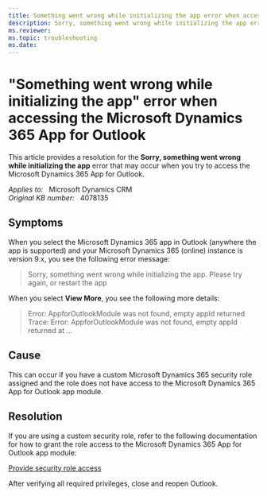 ```yaml
---
title: Something went wrong while initializing the app error when accessing Dynamics 365 App for Outlook
description: Sorry, something went wrong while initializing the app error occurs when accessing the Microsoft Dynamics 365 App for Outlook.
ms.reviewer:  
ms.topic: troubleshooting
ms.date: 
---
```

# "Something went wrong while initializing the app" error when accessing the Microsoft Dynamics 365 App for Outlook

This article provides a resolution for the **Sorry, something went wrong while initializing the app** error that may occur when you try to access the Microsoft Dynamics 365 App for Outlook.

_Applies to:_ &nbsp; Microsoft Dynamics CRM  
_Original KB number:_ &nbsp; 4078135

## Symptoms

When you select the Microsoft Dynamics 365 app in Outlook (anywhere the app is supported) and your Microsoft Dynamics 365 (online) instance is version 9.x, you see the following error message:

> Sorry, something went wrong while initializing the app. Please try again, or restart the app

When you select **View More**, you see the following more details:

> Error: AppforOutlookModule was not found, empty appId returned Trace: Error: AppforOutlookModule was not found, empty appId returned at ...

## Cause

This can occur if you have a custom Microsoft Dynamics 365 security role assigned and the role does not have access to the Microsoft Dynamics 365 App for Outlook app module.

## Resolution

If you are using a custom security role, refer to the following documentation for how to grant the role access to the Microsoft Dynamics 365 App for Outlook app module:  

[Provide security role access](/dynamics365/customer-engagement/outlook-app/deploy-dynamics-365-app-for-outlook#provide-security-role-access)

After verifying all required privileges, close and reopen Outlook.
